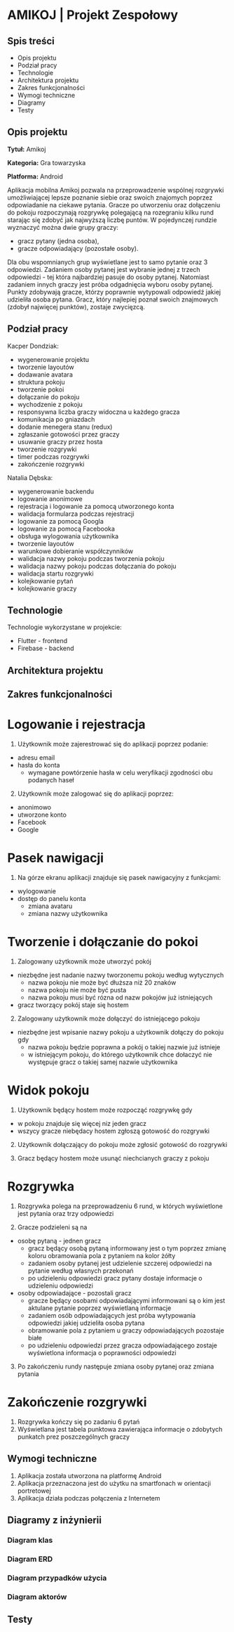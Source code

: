 # AMIKOJ | Projekt Zespołowy

## Spis treści

-   Opis projektu
-   Podział pracy 
-   Technologie
-   Architektura projektu
-   Zakres funkcjonalności
-   Wymogi techniczne
-   Diagramy
-   Testy

## Opis projektu

**Tytuł:** Amikoj

**Kategoria:** Gra towarzyska

**Platforma:** Android

Aplikacja mobilna Amikoj pozwala na przeprowadzenie wspólnej rozgrywki umożliwiającej lepsze poznanie siebie oraz swoich znajomych poprzez odpowiadanie na ciekawe pytania.
Gracze po utworzeniu oraz dołączeniu do pokoju rozpoczynają rozgrywkę polegającą na rozegraniu kilku rund starając się zdobyć jak najwyższą liczbę puntów.
W pojedynczej rundzie wyznaczyć można dwie grupy graczy:
- gracz pytany (jedna osoba),
- gracze odpowiadający (pozostałe osoby).

Dla obu wspomnianych grup wyświetlane jest to samo pytanie oraz 3 odpowiedzi. Zadaniem osoby pytanej jest wybranie jednej z trzech odpowiedzi - tej która najbardziej pasuje do osoby pytanej. Natomiast zadaniem innych graczy jest próba odgadnięcia wyboru osoby pytanej. Punkty zdobywają gracze, którzy poprawnie wytypowali odpowiedź jakiej udzieliła osoba pytana. Gracz, który najlepiej poznał swoich znajmowych (zdobył najwięcej punktów), zostaje zwycięzcą.


## Podział pracy
Kacper Dondziak:
- wygenerowanie projektu
- tworzenie layoutów
- dodawanie avatara
- struktura pokoju
- tworzenie pokoi
- dołączanie do pokoju
- wychodzenie z pokoju
- responsywna liczba graczy widoczna u każdego gracza
- komunikacja po gniazdach
- dodanie menegera stanu (redux)
- zgłaszanie gotowości przez graczy
- usuwanie graczy przez hosta
- tworzenie rozgrywki
- timer podczas rozgrywki
- zakończenie rozgrywki


Natalia Dębska:
- wygenerowanie backendu
- logowanie anonimowe
- rejestracja i logowanie za pomocą utworzonego konta
- walidacja formularza podczas rejestracji
- logowanie za pomocą Googla
- logowanie za pomocą Facebooka
- obsługa wylogowania użytkownika
- tworzenie layoutów
- warunkowe dobieranie współczynników
- walidacja nazwy pokoju podczas tworzenia pokoju
- walidacja nazwy pokoju podczas dołączania do pokoju
- walidacja startu rozgrywki
- kolejkowanie pytań
- kolejkowanie graczy


## Technologie
Technologie wykorzystane w projekcie:
- Flutter - frontend
- Firebase - backend


## Architektura projektu



## Zakres funkcjonalności

# Logowanie i rejestracja
1. Użytkownik może zajerestrować się do aplikacji poprzez podanie:
  - adresu email
  - hasła do konta
    - wymagane powtórzenie hasła w celu weryfikacji zgodności obu podanych haseł
    
2. Użytkownik może zalogować się do aplikacji poprzez:
  - anonimowo
  - utworzone konto
  - Facebook
  - Google

# Pasek nawigacji
1. Na górze ekranu aplikacji znajduje się pasek nawigacyjny z funkcjami:
  - wylogowanie 
  - dostęp do panelu konta
    - zmiana avataru
    - zmiana nazwy użytkownika

# Tworzenie i dołączanie do pokoi
1. Zalogowany użytkownik może utworzyć pokój
  - niezbędne jest nadanie nazwy tworzonemu pokoju według wytycznych
    - nazwa pokoju nie może być dłuższa niż 20 znaków
    - nazwa pokoju nie może być pusta
    - nazwa pokoju musi być rózna od nazw pokojów już istniejących
  - gracz tworzący pokój staje się hostem
  
2. Zalogowany użytkownik może dołączyć do istniejącego pokoju
  - niezbędne jest wpisanie nazwy pokoju a użytkownik dołączy do pokoju gdy
    - nazwa pokoju będzie poprawna a pokój o takiej nazwie już istnieje
    - w istniejącym pokoju, do którego użytkownik chce dołaczyć nie występuje gracz o takiej samej nazwie użytkownika

# Widok pokoju
1. Użytkownik będący hostem może rozpocząć rozgrywkę gdy
  - w pokoju znajduje się więcej niz jeden gracz 
  - wszycy gracze niebędacy hostem zgłoszą gotowość do rozgrywki

2. Użytkownik dołączający do pokoju może zgłosić gotowość do rozgrywki 

3. Gracz będący hostem może usunąć niechcianych graczy z pokoju 

# Rozgrywka
1. Rozgrywka polega na przeprowadzeniu 6 rund, w których wyświetlone jest pytania oraz trzy odpowiedzi

2. Gracze podzieleni są na
  - osobę pytaną - jednen gracz 
    - gracz będący osobą pytaną informowany jest o tym poprzez zmianę koloru obramowania pola z pytaniem na kolor żółty 
    - zadaniem osoby pytanej jest udzielenie szczerej odpowiedzi na pytanie według własnych przekonań
    - po udzieleniu odpowiedzi gracz pytany dostaje informacje o udzieleniu odpowiedzi
  - osoby odpowiadające - pozostali gracz
    - gracze będący osobami odpowiadającymi informowani są o kim jest aktulane pytanie poprzez wyświetlaną informacje
    - zadaniem osób odpowiadających jest próba wytypowania odpowiedzi jakiej udzieliła osoba pytana
    - obramowanie pola z pytaniem u graczy odpowiadających pozostaje białe
    - po udzieleniu odpowiedzi przez gracza odpowiadającego zostaje wyświetlona informacja o poprawności odpowiedzi

3. Po zakończeniu rundy następuje zmiana osoby pytanej oraz zmiana pytania


# Zakończenie rozgrywki
1. Rozgrywka kończy się po zadaniu 6 pytań 
2. Wyświetlana jest tabela punktowa zawierająca informacje o zdobytych punkatch prez poszczególnych graczy


## Wymogi techniczne
1. Aplikacja została utworzona na platformę Android
2. Aplikacja przeznaczona jest do użytku na smartfonach w orientacji portretowej
3. Aplikacja działa podczas połączenia z Internetem


## Diagramy z inżynierii



### Diagram klas



### Diagram ERD



### Diagram przypadków użycia



### Diagram aktorów



## Testy



